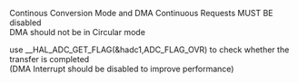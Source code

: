 Continous Conversion Mode and DMA Continuous Requests MUST BE disabled  
DMA should not be in Circular mode  

use __HAL_ADC_GET_FLAG(&hadc1,ADC_FLAG_OVR) to check whether the transfer is completed  
(DMA Interrupt should be disabled to improve performance)